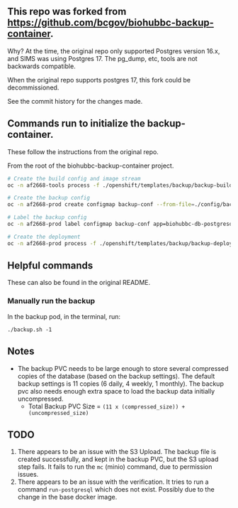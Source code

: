 ## This repo was forked from https://github.com/bcgov/biohubbc-backup-container.

Why? At the time, the original repo only supported Postgres version 16.x, and SIMS was using Postgres 17. The pg_dump, etc, tools are not backwards compatible.

When the original repo supports postgres 17, this fork could be decommissioned.

See the commit history for the changes made.

## Commands run to initialize the backup-container.

These follow the instructions from the original repo.

From the root of the biohubbc-backup-container project.

```bash
# Create the build config and image stream
oc -n af2668-tools process -f ./openshift/templates/backup/backup-build.yaml | oc -n af2668-tools create -f -

# Create the backup config
oc -n af2668-prod create configmap backup-conf --from-file=./config/backup.conf

# Label the backup config
oc -n af2668-prod label configmap backup-conf app=biohubbc-db-postgresql-backup

# Create the deployment
oc -n af2668-prod process -f ./openshift/templates/backup/backup-deploy.yaml | oc -n af2668-prod create -f -
```

## Helpful commands

These can also be found in the original README.

### Manually run the backup

In the backup pod, in the terminal, run:

```
./backup.sh -1
```

## Notes

- The backup PVC needs to be large enough to store several compressed copies of the database (based on the backup settings). The default backup settings is 11 copies (6 daily, 4 weekly, 1 monthly). The backup pvc also needs enough extra space to load the backup data initially uncompressed.
  - Total Backup PVC Size = `(11 x (compressed_size)) + (uncompressed_size)`

## TODO

1. There appears to be an issue with the S3 Upload. The backup file is created successfully, and kept in the backup PVC, but the S3 upload step fails. It fails to run the `mc` (minio) command, due to permission issues.
2. There appears to be an issue with the verification. It tries to run a command `run-postgresql` which does not exist. Possibly due to the change in the base docker image.
